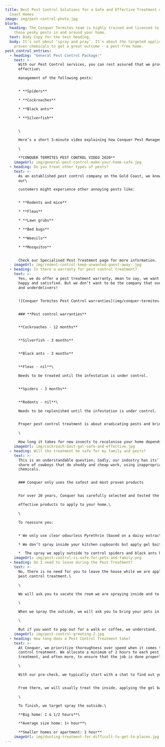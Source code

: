 ```yaml
---
title: Best Pest Control Solutions for a Safe and Effective Treatment of Gold
  Coast Homes
image: img/pest-control-photo.jpg
blurb:
  heading: The Conquer Termites team is highly trained and licensed to treat all
    those pesky pests in and around your home.
  text: Body Copy for the test heading.
  body: It’s not about ‘spray and pray’. It’s about the targeted application of
    proven chemicals to get a great outcome - a pest-free home.
pest_control_entries:
  - heading: "General Pest Control Package:"
    text: >-
      With our Pest Control services, you can rest assured that we provide
      effective\

      management of the following pests:


      * **Spiders**

      * **Cockroaches**

      * **Black ants**

      * **Silverfish**


      \

      Here’s a short 3-minute video explaining how Conquer Pest Management will treat your home.\

      \

      **CONQUER TERMITES PEST CONTROL VIDEO 2020**
    imageUrl: img/general-pest-control-make-your-home-safe.jpg
  - heading: Do you treat other types of pests?
    text: >-
      As an established pest control company on the Gold Coast, we know that
      our\

      customers might experience other annoying pests like:


      * **Rodents and mice**

      * **Fleas**

      * **Lawn grubs**

      * **Bed bugs**

      * **Weevils**

      * **Mosquitos**


      Check our Specialised Pest Treatment page for more information.
    imageUrl: img/rodent-control-keep-unwanted-guest-away-.jpg
  - heading: Is there a warranty for pest control treatment?
    text: >-
      Yes, we do offer a pest treatment warranty, mean to say, we want you to be
      happy and satisfied. But we don’t want to be the company that overpromises
      and underdelivers!


      ![Conquer Termites Pest Control warranties](img/conquer-termites-pest-control-warranties.jpg)


      ### **Pest control warranties**


      **Cockroaches - 12 months**


      **Silverfish - 3 months**


      **Black ants - 3 months**


      **Fleas - nil**\

      Needs to be treated until the infestation is under control.


      **Spiders - 3 months**


      **Rodents - nil**\

      Needs to be replenished until the infestation is under control.


      Proper pest control treatment is about eradicating pests and bringing the population down to zero. It is not designed to keep pests away for 12 months.\

      \

      How long it takes for new insects to recolonise your home depends on the surroundings and environment. It might take many months before spiders, and black ants recolonise, or they could come back sooner.
    imageUrl: img/cockroach-bait-gel-safe-and-effective.jpg
  - heading: Will the treatment be safe for my family and pests?
    text: >-
      This is an understandable question; Sadly, our industry has its’ fair
      share of cowboys that do shoddy and cheap work, using inappropriate
      chemicals.


      ### Conquer only uses the safest and most proven products


      For over 20 years, Conquer has carefully selected and tested the safest and most\

      effective products to apply to your home.\

      \

      To reassure you:


      * We only use clear odourless Pyrethrin (based on a daisy extract) sprays inside your house

      * We don’t spray inside your kitchen cupboards but apply gel bait.\

      *  The spray we apply outside to control spiders and black ants has the same active ingredient used in Frontline for flea and tick control for your dogs and cats.
    imageUrl: img/pest-control-is-safe-for-pets-and-family.png
  - heading: Do I need to leave during the Pest Treatment?
    text: >-
      No, there is no need for you to leave the house while we are applying the
      pest control treatment.\

      \

      We will ask you to vacate the room we are spraying inside and to be careful not to slip on the spray along the edges of the hard floors until it has dried.\

      \

      When we spray the outside, we will ask you to bring your pets in and temporarily close the windows.\

      \

      But if you want to pop out for a walk or coffee, we understand.
    imageUrl: img/pest-control-greeting-2.jpg
  - heading: How long does a Pest Control Treatment take?
    text: >-
      At Conquer, we prioritize thoroughness over speed when it comes to pest
      control treatment. We allocate a minimum of 2 hours to each pest
      treatment, and often more, to ensure that the job is done properly.\

      \

      With our pre-check, we typically start with a chat to find out your main concerns so we can address them before doing a walk-around check.


      From there, we will usually treat the inside, applying the gel bait and spraying the skirting broads. We also apply a dusting treatment through the access point into your roof.\

      \

      To finish, we target spray the outside.\

      **Big home: 1 & 1/2 hours**\

      **Average size home: 1+ hour**\

      **Smaller homes or apartment: 1 hour**
    imageUrl: img/dusting-treatment-for-difficult-to-get-to-places.jpg
---
```

